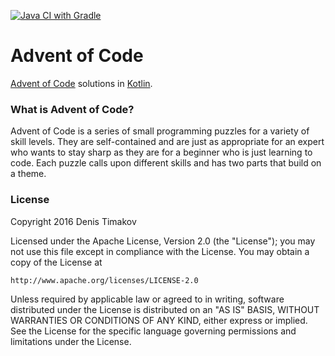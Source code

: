 [![Java CI with Gradle](https://github.com/timakden/advent-of-code/actions/workflows/gradle.yml/badge.svg)](https://github.com/timakden/advent-of-code/actions/workflows/gradle.yml)

# Advent of Code

[Advent of Code](https://adventofcode.com/) solutions in [Kotlin](https://kotlinlang.org/).

### What is Advent of Code?

Advent of Code is a series of small programming puzzles for a variety of skill levels. They are self-contained and are just as appropriate for an expert who wants to stay sharp as they are for a beginner who is just learning to code. Each puzzle calls upon different skills and has two parts that build on a theme.

### License

Copyright 2016 Denis Timakov

Licensed under the Apache License, Version 2.0 (the "License");
you may not use this file except in compliance with the License.
You may obtain a copy of the License at

    http://www.apache.org/licenses/LICENSE-2.0

Unless required by applicable law or agreed to in writing, software
distributed under the License is distributed on an "AS IS" BASIS,
WITHOUT WARRANTIES OR CONDITIONS OF ANY KIND, either express or implied.
See the License for the specific language governing permissions and
limitations under the License.
